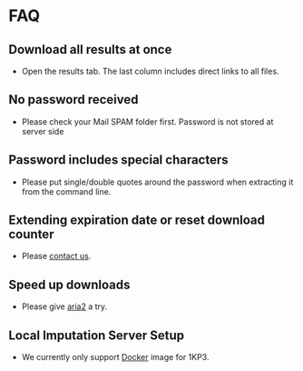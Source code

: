 # FAQ

## Download all results at once
- Open the results tab. The last column includes direct links to all files.

## No password received
- Please check your Mail SPAM folder first. Password is not stored at server side

## Password includes special characters
- Please put single/double quotes around the password when extracting it from the command line.

## Extending expiration date or reset download counter
- Please [contact us](/contact).

## Speed up downloads
- Please give [aria2](https://aria2.github.io/) a try.

## Local Imputation Server Setup
- We currently only support [Docker](/docker) image for 1KP3.
